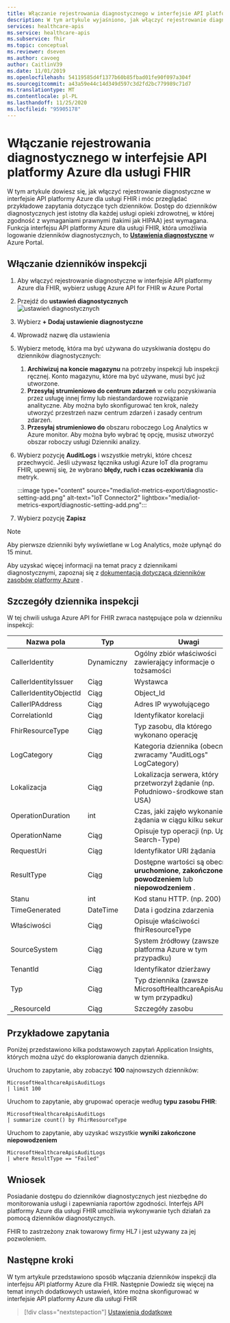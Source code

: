 ```yaml
---
title: Włączanie rejestrowania diagnostycznego w interfejsie API platformy Azure dla usługi FHIR
description: W tym artykule wyjaśniono, jak włączyć rejestrowanie diagnostyczne w interfejsie API platformy Azure dla FHIR®
services: healthcare-apis
ms.service: healthcare-apis
ms.subservice: fhir
ms.topic: conceptual
ms.reviewer: dseven
ms.author: cavoeg
author: CaitlinV39
ms.date: 11/01/2019
ms.openlocfilehash: 54119585d4f1377b60b85fbad01fe90f097a304f
ms.sourcegitcommit: a43a59e44c14d349d597c3d2fd2bc779989c71d7
ms.translationtype: MT
ms.contentlocale: pl-PL
ms.lasthandoff: 11/25/2020
ms.locfileid: "95905178"
---
```

# <a name="enable-diagnostic-logging-in-azure-api-for-fhir"></a>Włączanie rejestrowania diagnostycznego w interfejsie API platformy Azure dla usługi FHIR

W tym artykule dowiesz się, jak włączyć rejestrowanie diagnostyczne w interfejsie API platformy Azure dla usługi FHIR i móc przeglądać przykładowe zapytania dotyczące tych dzienników. Dostęp do dzienników diagnostycznych jest istotny dla każdej usługi opieki zdrowotnej, w której zgodność z wymaganiami prawnymi (takimi jak HIPAA) jest wymagana. Funkcja interfejsu API platformy Azure dla usługi FHIR, która umożliwia logowanie dzienników diagnostycznych, to [**Ustawienia diagnostyczne**](../azure-monitor/platform/diagnostic-settings.md) w Azure Portal. 

## <a name="enable-audit-logs"></a>Włączanie dzienników inspekcji
1. Aby włączyć rejestrowanie diagnostyczne w interfejsie API platformy Azure dla FHIR, wybierz usługę Azure API for FHIR w Azure Portal 
2. Przejdź do **ustawień diagnostycznych**  
 ![ ustawień diagnostycznych](media/diagnostic-logging/diagnostic-settings-screen.png) 

3. Wybierz **+ Dodaj ustawienie diagnostyczne**

4. Wprowadź nazwę dla ustawienia

5. Wybierz metodę, która ma być używana do uzyskiwania dostępu do dzienników diagnostycznych:

    1. **Archiwizuj na koncie magazynu** na potrzeby inspekcji lub inspekcji ręcznej. Konto magazynu, które ma być używane, musi być już utworzone.
    2. **Przesyłaj strumieniowo do centrum zdarzeń** w celu pozyskiwania przez usługę innej firmy lub niestandardowe rozwiązanie analityczne. Aby można było skonfigurować ten krok, należy utworzyć przestrzeń nazw centrum zdarzeń i zasady centrum zdarzeń.
    3. **Przesyłaj strumieniowo do** obszaru roboczego Log Analytics w Azure monitor. Aby można było wybrać tę opcję, musisz utworzyć obszar roboczy usługi Dzienniki analizy.

6. Wybierz pozycję **AuditLogs** i wszystkie metryki, które chcesz przechwycić. Jeśli używasz łącznika usługi Azure IoT dla programu FHIR, upewnij się, że wybrano **błędy, ruch i czas oczekiwania** dla metryk. 

   :::image type="content" source="media/iot-metrics-export/diagnostic-setting-add.png" alt-text="IoT Connector2" lightbox="media/iot-metrics-export/diagnostic-setting-add.png":::

7. Wybierz pozycję **Zapisz**


> [!Note] 
> Aby pierwsze dzienniki były wyświetlane w Log Analytics, może upłynąć do 15 minut.  
 
Aby uzyskać więcej informacji na temat pracy z dziennikami diagnostycznymi, zapoznaj się z [dokumentacją dotyczącą dzienników zasobów platformy Azure](../azure-monitor/platform/platform-logs-overview.md) .

## <a name="audit-log-details"></a>Szczegóły dziennika inspekcji
W tej chwili usługa Azure API for FHIR zwraca następujące pola w dzienniku inspekcji: 

|Nazwa pola  |Typ  |Uwagi  |
|---------|---------|---------|
|CallerIdentity|Dynamiczny|Ogólny zbiór właściwości zawierający informacje o tożsamości
|CallerIdentityIssuer|Ciąg|Wystawca 
|CallerIdentityObjectId|Ciąg|Object_Id 
|CallerIPAddress|Ciąg|Adres IP wywołującego 
|CorrelationId|Ciąg| Identyfikator korelacji
|FhirResourceType|Ciąg|Typ zasobu, dla którego wykonano operację
|LogCategory|Ciąg|Kategoria dziennika (obecnie zwracamy "AuditLogs" LogCategory)
|Lokalizacja|Ciąg|Lokalizacja serwera, który przetworzył żądanie (np. Południowo-środkowe stany USA)
|OperationDuration|int|Czas, jaki zajęło wykonanie tego żądania w ciągu kilku sekund
|OperationName|Ciąg| Opisuje typ operacji (np. Update, Search-Type)
|RequestUri|Ciąg|Identyfikator URI żądania 
|ResultType|Ciąg|Dostępne wartości są obecnie **uruchomione**, **zakończone powodzeniem** lub **niepowodzeniem** .
|Stanu|int|Kod stanu HTTP. (np. 200) 
|TimeGenerated|DateTime|Data i godzina zdarzenia|
|Właściwości|Ciąg| Opisuje właściwości fhirResourceType
|SourceSystem|Ciąg| System źródłowy (zawsze platforma Azure w tym przypadku)
|TenantId|Ciąg|Identyfikator dzierżawy
|Typ|Ciąg|Typ dziennika (zawsze MicrosoftHealthcareApisAuditLog w tym przypadku)
|_ResourceId|Ciąg|Szczegóły zasobu

## <a name="sample-queries"></a>Przykładowe zapytania

Poniżej przedstawiono kilka podstawowych zapytań Application Insights, których można użyć do eksplorowania danych dziennika.

Uruchom to zapytanie, aby zobaczyć **100** najnowszych dzienników:

```Application Insights
MicrosoftHealthcareApisAuditLogs
| limit 100
```

Uruchom to zapytanie, aby grupować operacje według **typu zasobu FHIR**:

```Application Insights
MicrosoftHealthcareApisAuditLogs 
| summarize count() by FhirResourceType
```

Uruchom to zapytanie, aby uzyskać wszystkie **wyniki zakończone niepowodzeniem**

```Application Insights
MicrosoftHealthcareApisAuditLogs 
| where ResultType == "Failed" 
```

## <a name="conclusion"></a>Wniosek 
Posiadanie dostępu do dzienników diagnostycznych jest niezbędne do monitorowania usługi i zapewniania raportów zgodności. Interfejs API platformy Azure dla usługi FHIR umożliwia wykonywanie tych działań za pomocą dzienników diagnostycznych. 
 
FHIR to zastrzeżony znak towarowy firmy HL7 i jest używany za jej pozwoleniem.

## <a name="next-steps"></a>Następne kroki
W tym artykule przedstawiono sposób włączania dzienników inspekcji dla interfejsu API platformy Azure dla FHIR. Następnie Dowiedz się więcej na temat innych dodatkowych ustawień, które można skonfigurować w interfejsie API platformy Azure dla usługi FHIR
 
>[!div class="nextstepaction"]
>[Ustawienia dodatkowe](azure-api-for-fhir-additional-settings.md)
